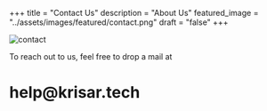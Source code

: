  +++
title = "Contact Us"
description = "About Us"
featured_image = "../assets/images/featured/contact.png"
draft = "false"
+++

![contact](https://raw.githubusercontent.com/ganesh-krisartech/krisar-website1/refs/heads/master/assets/images/featured/15.png )

To reach out to us, feel free to drop a mail at 
# __help@krisar.tech__
